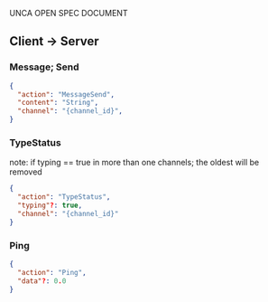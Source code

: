 UNCA OPEN SPEC DOCUMENT


## Client -> Server

### Message; Send
```json
{
  "action": "MessageSend",
  "content": "String",
  "channel": "{channel_id}",
}
```
### TypeStatus
note: if typing == true in more than one channels; the oldest will be removed
```json
{
  "action": "TypeStatus",
  "typing"?: true,
  "channel": "{channel_id}"
}
```
### Ping
```json
{
  "action": "Ping",
  "data"?: 0.0
}
```
